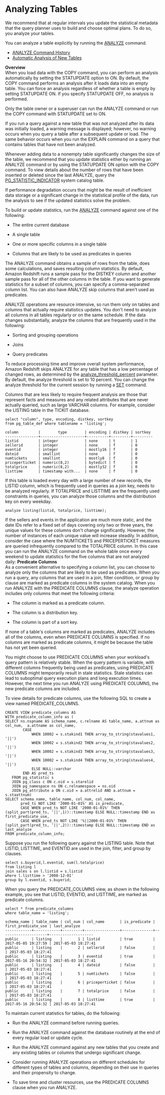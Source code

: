 # Analyzing Tables<a name="t_Analyzing_tables"></a>

We recommend that at regular intervals you update the statistical metadata that the query planner uses to build and choose optimal plans\. To do so, you analyze your tables\.

You can analyze a table explicitly by running the [ANALYZE](r_ANALYZE.md) command\. 


+ [ANALYZE Command History](c_check_last_analyze.md)
+ [Automatic Analysis of New Tables](c_ctas_auto_analyze.md)

**Overview**  
When you load data with the COPY command, you can perform an analysis automatically by setting the STATUPDATE option to ON\. By default, the COPY command performs an analysis after it loads data into an empty table\. You can force an analysis regardless of whether a table is empty by setting STATUPDATE ON\. If you specify STATUPDATE OFF, no analysis is performed\.

Only the table owner or a superuser can run the ANALYZE command or run the COPY command with STATUPDATE set to ON\.

If you run a query against a new table that was not analyzed after its data was initially loaded, a warning message is displayed; however, no warning occurs when you query a table after a subsequent update or load\. The same behavior occurs when you run the EXPLAIN command on a query that contains tables that have not been analyzed\.

Whenever adding data to a nonempty table significantly changes the size of the table, we recommend that you update statistics either by running an ANALYZE command or by using the STATUPDATE ON option with the COPY command\. To view details about the number of rows that have been inserted or deleted since the last ANALYZE, query the [PG\_STATISTIC\_INDICATOR](r_PG_STATISTIC_INDICATOR.md) system catalog table\. 

If performance degradation occurs that might be the result of inefficient data storage or a significant change in the statistical profile of the data, run the analysis to see if the updated statistics solve the problem\.

To build or update statistics, run the [ANALYZE](r_ANALYZE.md) command against one of the following: 

+ The entire current database

+ A single table

+ One or more specific columns in a single table

+ Columns that are likely to be used as predicates in queries

 The ANALYZE command obtains a sample of rows from the table, does some calculations, and saves resulting column statistics\. By default, Amazon Redshift runs a sample pass for the DISTKEY column and another sample pass for all of the other columns in the table\. If you want to generate statistics for a subset of columns, you can specify a comma\-separated column list\. You can also have ANALYZE skip columns that aren’t used as predicates\.

 ANALYZE operations are resource intensive, so run them only on tables and columns that actually require statistics updates\. You don't need to analyze all columns in all tables regularly or on the same schedule\. If the data changes substantially, analyze the columns that are frequently used in the following:

+ Sorting and grouping operations

+ Joins

+ Query predicates

To reduce processing time and improve overall system performance, Amazon Redshift skips ANALYZE for any table that has a low percentage of changed rows, as determined by the [analyze\_threshold\_percent](r_analyze_threshold_percent.md) parameter\. By default, the analyze threshold is set to 10 percent\. You can change the analyze threshold for the current session by running a [SET](r_SET.md) command\.

Columns that are less likely to require frequent analysis are those that represent facts and measures and any related attributes that are never actually queried, such as large VARCHAR columns\. For example, consider the LISTING table in the TICKIT database\.

```
select "column", type, encoding, distkey, sortkey
from pg_table_def where tablename = 'listing';

column         |        type        | encoding | distkey | sortkey 
---------------+--------------------+----------+---------+---------
listid         | integer            | none     | t       | 1       
sellerid       | integer            | none     | f       | 0       
eventid        | integer            | mostly16 | f       | 0       
dateid         | smallint           | none     | f       | 0       
numtickets     | smallint           | mostly8  | f       | 0       
priceperticket | numeric(8,2)       | bytedict | f       | 0       
totalprice     | numeric(8,2)       | mostly32 | f       | 0       
listtime       | timestamp with...  | none     | f       | 0
```

If this table is loaded every day with a large number of new records, the LISTID column, which is frequently used in queries as a join key, needs to be analyzed regularly\. If TOTALPRICE and LISTTIME are the frequently used constraints in queries, you can analyze those columns and the distribution key on every weekday\.

```
analyze listing(listid, totalprice, listtime);
```

If the sellers and events in the application are much more static, and the date IDs refer to a fixed set of days covering only two or three years, the unique values for these columns don't change significantly\. However, the number of instances of each unique value will increase steadily\. In addition, consider the case where the NUMTICKETS and PRICEPERTICKET measures are queried infrequently compared to the TOTALPRICE column\. In this case you can run the ANALYZE command on the whole table once every weekend to update statistics for the five columns that are not analyzed daily: 
<a name="t_Analyzing_tables-predicate-columns"></a>
**Predicate Columns**  
As a convenient alternative to specifying a column list, you can choose to analyze only the columns that are likely to be used as predicates\. When you run a query, any columns that are used in a join, filter condition, or group by clause are marked as predicate columns in the system catalog\. When you run ANALYZE with the PREDICATE COLUMNS clause, the analyze operation includes only columns that meet the following criteria:

+ The column is marked as a predicate column\.

+ The column is a distribution key\.

+ The column is part of a sort key\.

If none of a table's columns are marked as predicates, ANALYZE includes all of the columns, even when PREDICATE COLUMNS is specified\. If no columns are marked as predicate columns, it might be because the table has not yet been queried\. 

You might choose to use PREDICATE COLUMNS when your workload's query pattern is relatively stable\. When the query pattern is variable, with different columns frequently being used as predicates, using PREDICATE COLUMNS might temporarily result in stale statistics\. Stale statistics can lead to suboptimal query execution plans and long execution times\. However, the next time you run ANALYZE using PREDICATE COLUMNS, the new predicate columns are included\. 

To view details for predicate columns, use the following SQL to create a view named PREDICATE\_COLUMNS\. 

```
CREATE VIEW predicate_columns AS
WITH predicate_column_info as (
SELECT ns.nspname AS schema_name, c.relname AS table_name, a.attnum as col_num,  a.attname as col_name,
        CASE
            WHEN 10002 = s.stakind1 THEN array_to_string(stavalues1, '||') 
            WHEN 10002 = s.stakind2 THEN array_to_string(stavalues2, '||')
            WHEN 10002 = s.stakind3 THEN array_to_string(stavalues3, '||')
            WHEN 10002 = s.stakind4 THEN array_to_string(stavalues4, '||')
            ELSE NULL::varchar
        END AS pred_ts
   FROM pg_statistic s
   JOIN pg_class c ON c.oid = s.starelid
   JOIN pg_namespace ns ON c.relnamespace = ns.oid
   JOIN pg_attribute a ON c.oid = a.attrelid AND a.attnum = s.staattnum)
SELECT schema_name, table_name, col_num, col_name,
       pred_ts NOT LIKE '2000-01-01%' AS is_predicate,
       CASE WHEN pred_ts NOT LIKE '2000-01-01%' THEN (split_part(pred_ts, '||',1))::timestamp ELSE NULL::timestamp END as first_predicate_use,
       CASE WHEN pred_ts NOT LIKE '%||2000-01-01%' THEN (split_part(pred_ts, '||',2))::timestamp ELSE NULL::timestamp END as last_analyze
FROM predicate_column_info;
```

Suppose you run the following query against the LISTING table\. Note that LISTID, LISTTIME, and EVENTID are used in the join, filter, and group by clauses\.

```
select s.buyerid,l.eventid, sum(l.totalprice)
from listing l
join sales s on l.listid = s.listid
where l.listtime > '2008-12-01'
group by l.eventid, s.buyerid;
```

When you query the PREDICATE\_COLUMNS view, as shown in the following example, you see that LISTID, EVENTID, and LISTTIME, are marked as predicate columns\.

```
select * from predicate_columns 
where table_name = 'listing';
```

```
schema_name | table_name | col_num | col_name       | is_predicate | first_predicate_use | last_analyze       
------------+------------+---------+----------------+--------------+---------------------+--------------------
public      | listing    |       1 | listid         | true         | 2017-05-05 19:27:59 | 2017-05-03 18:27:41
public      | listing    |       2 | sellerid       | false        |                     | 2017-05-03 18:27:41
public      | listing    |       3 | eventid        | true         | 2017-05-16 20:54:32 | 2017-05-03 18:27:41
public      | listing    |       4 | dateid         | false        |                     | 2017-05-03 18:27:41
public      | listing    |       5 | numtickets     | false        |                     | 2017-05-03 18:27:41
public      | listing    |       6 | priceperticket | false        |                     | 2017-05-03 18:27:41
public      | listing    |       7 | totalprice     | false        |                     | 2017-05-03 18:27:41
public      | listing    |       8 | listtime       | true         | 2017-05-16 20:54:32 | 2017-05-03 18:27:41
```

To maintain current statistics for tables, do the following:

+ Run the ANALYZE command before running queries\.

+ Run the ANALYZE command against the database routinely at the end of every regular load or update cycle\.

+ Run the ANALYZE command against any new tables that you create and any existing tables or columns that undergo significant change\.

+ Consider running ANALYZE operations on different schedules for different types of tables and columns, depending on their use in queries and their propensity to change\.

+ To save time and cluster resources, use the PREDICATE COLUMNS clause when you run ANALYZE\.
